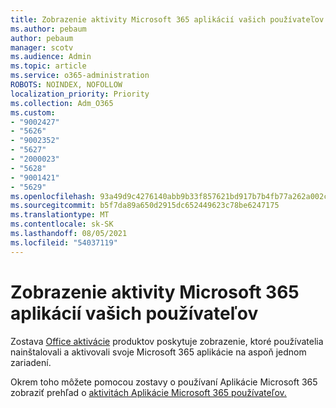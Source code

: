 ```yaml
---
title: Zobrazenie aktivity Microsoft 365 aplikácií vašich používateľov
ms.author: pebaum
author: pebaum
manager: scotv
ms.audience: Admin
ms.topic: article
ms.service: o365-administration
ROBOTS: NOINDEX, NOFOLLOW
localization_priority: Priority
ms.collection: Adm_O365
ms.custom:
- "9002427"
- "5626"
- "9002352"
- "5627"
- "2000023"
- "5628"
- "9001421"
- "5629"
ms.openlocfilehash: 93a49d9c4276140abb9b33f857621bd917b7b4fb77a262a002ce96a6e6124fb7
ms.sourcegitcommit: b5f7da89a650d2915dc652449623c78be6247175
ms.translationtype: MT
ms.contentlocale: sk-SK
ms.lasthandoff: 08/05/2021
ms.locfileid: "54037119"
---
```

# <a name="view-your-users-microsoft-365-apps-activity"></a>Zobrazenie aktivity Microsoft 365 aplikácií vašich používateľov

Zostava [Office aktivácie](https://docs.microsoft.com/microsoft-365/admin/activity-reports/microsoft-office-activations?view=o365-worldwide) produktov poskytuje zobrazenie, ktoré používatelia nainštalovali a aktivovali svoje Microsoft 365 aplikácie na aspoň jednom zariadení.

Okrem toho môžete pomocou zostavy o používaní Aplikácie Microsoft 365 zobraziť prehľad o [aktivitách Aplikácie Microsoft 365 používateľov.](https://docs.microsoft.com/microsoft-365/admin/activity-reports/microsoft365-apps-usage?view=o365-worldwide)
